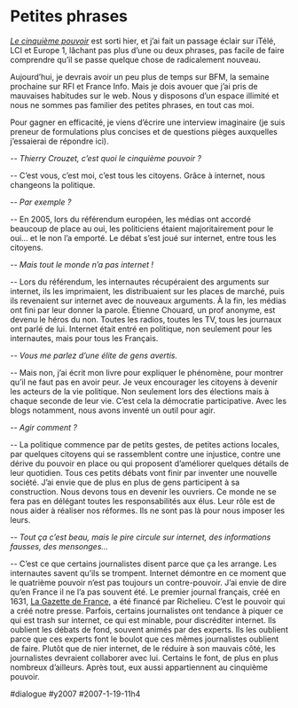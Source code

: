 # Petites phrases

*[Le cinquième pouvoir](../../page/le-cinquieme-pouvoir)* est sorti hier, et j’ai fait un passage éclair sur iTélé, LCI et Europe 1, lâchant pas plus d’une ou deux phrases, pas facile de faire comprendre qu’il se passe quelque chose de radicalement nouveau.

Aujourd’hui, je devrais avoir un peu plus de temps sur BFM, la semaine prochaine sur RFI et France Info. Mais je dois avouer que j’ai pris de mauvaises habitudes sur le web. Nous y disposons d’un espace illimité et nous ne sommes pas familier des petites phrases, en tout cas moi.

Pour gagner en efficacité, je viens d’écrire une interview imaginaire (je suis preneur de formulations plus concises et de questions pièges auxquelles j’essaierai de répondre ici).

*-- Thierry Crouzet, c’est quoi le cinquième pouvoir ?*

-- C’est vous, c’est moi, c’est tous les citoyens. Grâce à internet, nous changeons la politique.

*-- Par exemple ?*

-- En 2005, lors du référendum européen, les médias ont accordé beaucoup de place au oui, les politiciens étaient majoritairement pour le oui… et le non l’a emporté. Le débat s’est joué sur internet, entre tous les citoyens.

*-- Mais tout le monde n’a pas internet !*

-- Lors du référendum, les internautes récupéraient des arguments sur internet, ils les imprimaient, les distribuaient sur les places de marché, puis ils revenaient sur internet avec de nouveaux arguments. À la fin, les médias ont fini par leur donner la parole. Étienne Chouard, un prof anonyme, est devenu le héros du non. Toutes les radios, toutes les TV, tous les journaux ont parlé de lui. Internet était entré en politique, non seulement pour les internautes, mais pour tous les Français.

*-- Vous me parlez d’une élite de gens avertis.*

-- Mais non, j’ai écrit mon livre pour expliquer le phénomène, pour montrer qu’il ne faut pas en avoir peur. Je veux encourager les citoyens à devenir les acteurs de la vie politique. Non seulement lors des élections mais à chaque seconde de leur vie. C’est cela la démocratie participative. Avec les blogs notamment, nous avons inventé un outil pour agir.

*-- Agir comment ?*

-- La politique commence par de petits gestes, de petites actions locales, par quelques citoyens qui se rassemblent contre une injustice, contre une dérive du pouvoir en place ou qui proposent d’améliorer quelques détails de leur quotidien. Tous ces petits débats vont finir par inventer une nouvelle société. J’ai envie que de plus en plus de gens participent à sa construction. Nous devons tous en devenir les ouvriers. Ce monde ne se fera pas en délégant toutes les responsabilités aux élus. Leur rôle est de nous aider à réaliser nos réformes. Ils ne sont pas là pour nous imposer les leurs.

*-- Tout ça c’est beau, mais le pire circule sur internet, des informations fausses, des mensonges…*

-- C’est ce que certains journalistes disent parce que ça les arrange. Les internautes savent qu’ils se trompent. Internet démontre en ce moment que le quatrième pouvoir n’est pas toujours un contre-pouvoir. J’ai envie de dire qu’en France il ne l’a pas souvent été. Le premier journal français, créé en 1631, [La Gazette de France](http://en.wikipedia.org/wiki/La_Gazette), a été financé par Richelieu. C’est le pouvoir qui a créé notre presse. Parfois, certains journalistes ont tendance à piquer ce qui est trash sur internet, ce qui est minable, pour discréditer internet. Ils oublient les débats de fond, souvent animés par des experts. Ils les oublient parce que ces experts font le boulot que ces mêmes journalistes oublient de faire. Plutôt que de nier internet, de le réduire à son mauvais côté, les journalistes devraient collaborer avec lui. Certains le font, de plus en plus nombreux d’ailleurs. Après tout, eux aussi appartiennent au cinquième pouvoir.

#dialogue #y2007 #2007-1-19-11h4
